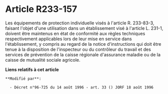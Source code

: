 # Article R233-157

Les équipements de protection individuelle visés à l'article R. 233-83-3, faisant l'objet d'une utilisation dans un
établissement visé à l'article L. 231-1, doivent être maintenus en état de conformité aux règles techniques respectivement
applicables lors de leur mise en service dans l'établissement, y compris au regard de la notice d'instructions qui doit être
tenue à la disposition de l'inspecteur ou du contrôleur du travail et des services de prévention de la caisse régionale
d'assurance maladie ou de la caisse de mutualité sociale agricole.

**Liens relatifs à cet article**

	**Modifié par**:

	  - Décret n°96-725 du 14 août 1996 - art. 33 () JORF 18 août 1996
